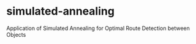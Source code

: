 # simulated-annealing
Application of Simulated Annealing for Optimal Route Detection between Objects
